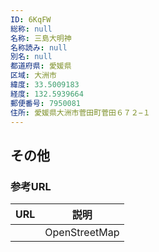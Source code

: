 ```yaml
---
ID: 6KqFW
総称: null
名称: 三島大明神
名称読み: null
別名: null
都道府県: 愛媛県
区域: 大洲市
緯度: 33.5009183
経度: 132.5939664
郵便番号: 7950081
住所: 愛媛県大洲市菅田町菅田６７２−１
---
```


## その他

### 参考URL

| URL | 説明          |
| --- | ------------- |
|     | OpenStreetMap |
